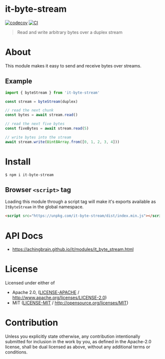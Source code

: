 # it-byte-stream

[![codecov](https://img.shields.io/codecov/c/github/achingbrain/it.svg?style=flat-square)](https://codecov.io/gh/achingbrain/it)
[![CI](https://img.shields.io/github/actions/workflow/status/achingbrain/it/js-test-and-release.yml?branch=main\&style=flat-square)](https://github.com/achingbrain/it/actions/workflows/js-test-and-release.yml?query=branch%3Amain)

> Read and write arbitrary bytes over a duplex stream

# About

This module makes it easy to send and receive bytes over streams.

## Example

```typescript
import { byteStream } from 'it-byte-stream'

const stream = byteStream(duplex)

// read the next chunk
const bytes = await stream.read()

// read the next five bytes
const fiveBytes = await stream.read(5)

// write bytes into the stream
await stream.write(Uint8Array.from([0, 1, 2, 3, 4]))
```

# Install

```console
$ npm i it-byte-stream
```

## Browser `<script>` tag

Loading this module through a script tag will make it's exports available as `ItByteStream` in the global namespace.

```html
<script src="https://unpkg.com/it-byte-stream/dist/index.min.js"></script>
```

# API Docs

- <https://achingbrain.github.io/it/modules/it_byte_stream.html>

# License

Licensed under either of

- Apache 2.0, ([LICENSE-APACHE](LICENSE-APACHE) / <http://www.apache.org/licenses/LICENSE-2.0>)
- MIT ([LICENSE-MIT](LICENSE-MIT) / <http://opensource.org/licenses/MIT>)

# Contribution

Unless you explicitly state otherwise, any contribution intentionally submitted for inclusion in the work by you, as defined in the Apache-2.0 license, shall be dual licensed as above, without any additional terms or conditions.
